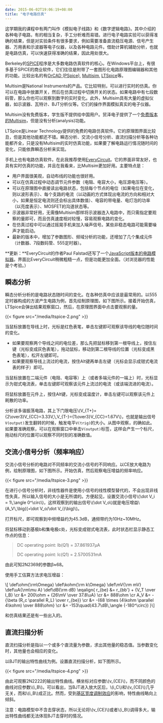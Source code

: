 ```yaml
---
date: 2015-06-02T19:06:19+08:00
title: "电子电路仿真"
---
```


这学期我的课程中有两门叫作《模拟电子线路》和《数字逻辑电路》。其中介绍的各种电子电路，有的相当复杂，手工分析难而易错。进行电子电路实验可以获得准确的结果，但是对实验条件有很多要求，例如需要准备直流稳压电源、信号产生器、万用表和示波器等电子仪器，以及各种电路元件。借助计算机辅助分析，也就是电路仿真，可以快速获得准确的结果，因此用处很大。

Berkeley的[SPICE](http://embedded.eecs.berkeley.edu/pubs/downloads/spice/)程序是大多数电路仿真软件的核心。在Windows平台上，有很多基于SPICE的商业软件，它们往往是附带了一套图形化电路原理图编辑器和其他的功能。比较出名的有[OrCAD (PSpice)](http://www.orcad.com/resources/orcad-downloads), [Multisim](http://www.ni.com/multisim/), [LTSpice](http://www.linear.com/designtools/software/#LTspice)等。

Multisim是National Instruments的产品。它比较特别，可以进行实时的仿真。你可以在电路中放置开关，然后在仿真过程中切换开关的状态。如果电路中有七段数码管，那么你也可以观察到数字的实时变化。此外，Multisim具有大量的虚拟仪器，如示波器、瓦特计、BJT分析仪等。它们的操作界面模拟真实的电子仪器。

Multisim没有免费版本，学生版不提供给中国用户。贸泽电子提供了一个[免费版本的Multisim](http://www.mouser.com/multisimblue/support/downloads/download-multisim)，但是没有分析(analysis)功能。

LTSpice是Linear Technology提供的免费的电路仿真软件。它的原理图界面比较丑，但是其他功能都还不错。瞬态分析、交流小信号分析、直流扫描分析等各种功能都齐全，只是没有Multisim的实时仿真功能，如果要了解电路运行情况随时间的变化，只能依靠瞬态分析来实现。

手机上也有电路仿真软件。在此我推荐使用[EveryCircuit](http://everycircuit.com)。它的界面非常友好，也具有实时仿真的功能，并且在我看来，比Multisim更加好用。主要特点是：

* 用户界面很美观，自动布线的功能也很好用。
* 可以在仿真过程中动态调节元件参数（电阻、电容大小，电压源电压等）。
* 可以在原理图中直接读出电路状态，包括每个节点的电位（如果电位在变化，则以波形表示）、每个支路的电流（以动画的方式体现出电流的方向和相对大小，如果是恒定电流则还会标出具体数值）、电容的带电量、电灯泡的功率（以亮度表示）、MOSFET的沟道状态等。
* 示波器非常好用，无需像Multisim那样将示波器连入电路中，而只需指定要观察的量即可，而且仿真速度相对较慢，容易观察电路的变化。
* 在仿真过程中可以通过摇晃手机来加入噪声信号。某些非稳态电路可能需要噪声才能启动。
* 最新的版本中，增加了参数图形、频域分析的功能，还增加了几个集成元件（计数器、7段数码管、555定时器）。

**更新：**EveryCircuit的作者Paul Falstad还写了一个[JavaScript版本的电路模拟器](http://www.falstad.com/circuit/)。界面比EveryCircuit稍微粗糙一点，但是功能更加全面。（对浏览器的性能是个考验。）

<!--more-->


## 瞬态分析

瞬态分析分析的是电路状态随时间的变化。在各种仿真中应该是最常用的。以555定时器构成的方波产生电路为例，首先绘制原理图，如下图所示。接着开始仿真，LTSpice会弹出结果观察窗口，然后，在原理图界面中点击要观察的量。

{{< figure src="/media/ltspice-2.png" >}}

当鼠标放置在导线上时，光标是红色表笔，单击左键即可观察该导线的电位随时间的变化。

* 如果要观察两个导线之间的电位差，那么先把鼠标移到第一根导线上，按住左键（光标变成灰色表笔），拖动鼠标，移动到第二根导线的位置（光标变成黑色表笔），松开左键即可。
* 如果要观察导线上流过的电流，按住Alt键再单击左键（光标会显示成钳式电流表的样子）即可。

当鼠标放置在二端元件（电阻、电容等）上（或者多端元件的一端上）时，光标显示为钳式电流表，单击左键即可观察该元件上流过的电流（或该端流进的电流）。

将鼠标放置在元件上，按住Alt键，光标变成温度计，单击左键可以观察该元件上耗散的功率。

分析该多谐振荡电路，其上下门限电压\\(V\_{T+}={2\over3}V\_{CC}=3.33V,\\,V\_{T-}={1\over3}V\_{CC}=1.67V\\)，也就是输出信号`V(output)`发生翻转的时候，触发电平`V(trig)`的大小。从图中观察，的确如此。如果要准确观察，可以在观察窗口中单击`V(output)`标签，这样会产生一个标尺，拖动标尺的位置可以观察不同时刻的准确数值。

## 交流小信号分析（频率响应）

交流小信号分析的电路对不同频率的交流小信号的不同响应。以CE放大电路为例，绘制原理图，如下图所示。开始仿真，然后观察电压增益的频率响应。

{{< figure src="/media/ltspice-3.png" >}}

在进行小信号分析时，非线性器件是使用小信号的线性模型替代的，不会出现非线性失真，所以输入信号的大小是无所谓的。方便起见，设置交流小信号\\(\dot V\_i = 1\\,\angle 0^\circ\\)，这样观察到的输出信号\\(\dot V\_o\\)就是电压增益\\(A\_V\\,\big({=\dot V\_o/\dot V\_i}\big)\\)。

打开标尺，即可观察到中频增益约为45.3dB，通频带约为10Hz~10MHz。

将鼠标移动到基极b和集电极c处，光标变成钳式电流表，此时状态栏显示静态工作点的信息：

> DC operating point: Ib(Q1) = 37.861937μA
>
> DC operating point: Ic(Q1) = 2.5700531mA

由此可知2N2369的参数β≈68。

使用手工估算方法求电压增益：

\\[
\def\ohm{\rm\Omega}
\def\kohm{\rm k\Omega}
\def\mV{\rm mV}
\def\uA{\rm\mu A}
\def\dB{\rm dB}
\eqalign{
r\_{be} &= r\_{bb'} + {V\_T \over I\_B} \cr
&= 200\ohm + {26\mV \over 37.8\uA} \cr
&= 888\ohm \cr
A\_V &= -{\beta (R\_c \parallel R\_L) \over r\_{be}} \cr
&= -{68 \times (4\kohm \parallel 4\kohm) \over 888\ohm} \cr
&= -153\quad(43.7\dB\\,\angle {-180^\circ})
}\\]

和仿真结果还是有一些出入的。

## 直流扫描分析

直流扫描分析是指以一个或多个直流量为参数，求出其他量的稳态值。当参数变化时，其他量也会相应的变化。

以BJT的输出特性曲线为例。设置直流扫描分析，如下图所示。

{{< figure src="/media/ltspice-4.png" >}}

由此可观察2N2222的输出特性曲线。横坐标对应参数\\(v\_{CE}\\)，而不同颜色的曲线对应参数\\(i\_B\\)。可以看出，当BJT进入放大区后，\\(i\_C\\)和\\(v\_{CE}\\)几乎无关，而和\\(i\_B\\)成正比。然而，受到[基区宽度调制效应](http://en.wikipedia.org/wiki/Early_effect)的影响，特性曲线略向上倾斜。

注意：电路模型中不含击穿状态，所以无论将\\(v\_{CE}\\)或者\\(i\_B\\)调得多大，输出特性曲线都无法体现BJT击穿时的情况。
